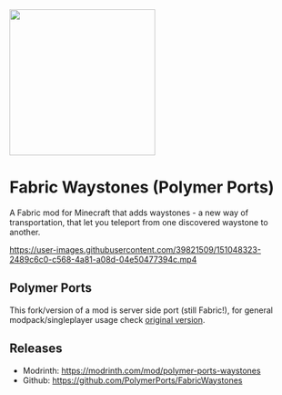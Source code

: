 <img src="https://imgur.com/D9WcVbe.png" height="256px">

# Fabric Waystones (Polymer Ports)
A Fabric mod for Minecraft that adds waystones - a new way of transportation, that let you teleport from one discovered waystone to another.

https://user-images.githubusercontent.com/39821509/151048323-2489c6c0-c568-4a81-a08d-04e50477394c.mp4

## Polymer Ports
This fork/version of a mod is server side port (still Fabric!), for general modpack/singleplayer usage check [original version](https://github.com/LordDeatHunter/FabricWaystones).

## Releases
- Modrinth: https://modrinth.com/mod/polymer-ports-waystones
- Github: https://github.com/PolymerPorts/FabricWaystones